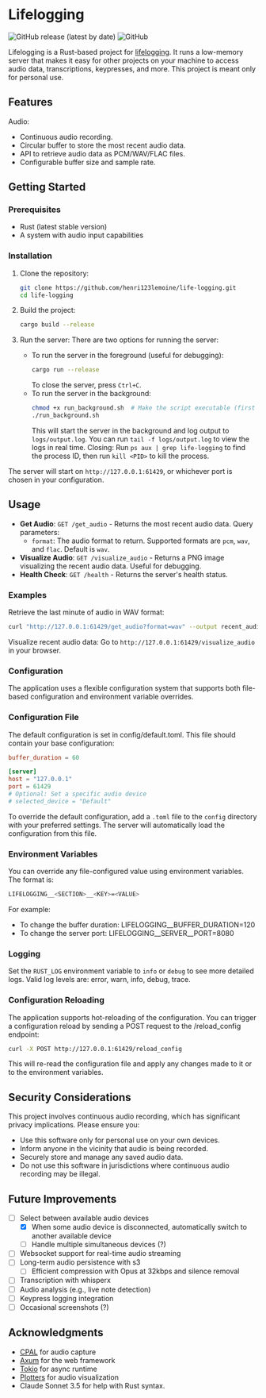 # Lifelogging

![GitHub release (latest by date)](https://img.shields.io/github/v/release/henri123lemoine/life-logging)
![GitHub](https://img.shields.io/github/license/henri123lemoine/life-logging)

Lifelogging is a Rust-based project for [lifelogging](https://en.wikipedia.org/wiki/Lifelog). It runs a low-memory server that makes it easy for other projects on your machine to access audio data, transcriptions, keypresses, and more. This project is meant only for personal use.

## Features

Audio:

- Continuous audio recording.
- Circular buffer to store the most recent audio data.
- API to retrieve audio data as PCM/WAV/FLAC files.
- Configurable buffer size and sample rate.

## Getting Started

### Prerequisites

- Rust (latest stable version)
- A system with audio input capabilities

### Installation

1. Clone the repository:
   ```bash
   git clone https://github.com/henri123lemoine/life-logging.git
   cd life-logging
   ```

2. Build the project:
   ```bash
   cargo build --release
   ```

3. Run the server:
   There are two options for running the server:
   - To run the server in the foreground (useful for debugging):
      ```bash
      cargo run --release
      ```
      To close the server, press `Ctrl+C`.
   - To run the server in the background:
      ```bash
      chmod +x run_background.sh  # Make the script executable (first time only)
      ./run_background.sh
      ```
      This will start the server in the background and log output to `logs/output.log`. You can run `tail -f logs/output.log` to view the logs in real time.
      Closing: Run `ps aux | grep life-logging` to find the process ID, then run `kill <PID>` to kill the process.

The server will start on `http://127.0.0.1:61429`, or whichever port is chosen in your configuration.

## Usage

- **Get Audio**: `GET /get_audio` - Returns the most recent audio data. Query parameters:
  - `format`: The audio format to return. Supported formats are `pcm`, `wav`, and `flac`. Default is `wav`.
- **Visualize Audio**: `GET /visualize_audio` - Returns a PNG image visualizing the recent audio data. Useful for debugging.
- **Health Check**: `GET /health` - Returns the server's health status.

### Examples

Retrieve the last minute of audio in WAV format:
```bash
curl "http://127.0.0.1:61429/get_audio?format=wav" --output recent_audio.wav
```

Visualize recent audio data: Go to `http://127.0.0.1:61429/visualize_audio` in your browser.

### Configuration

The application uses a flexible configuration system that supports both file-based configuration and environment variable overrides.

### Configuration File

The default configuration is set in config/default.toml. This file should contain your base configuration:

```toml
buffer_duration = 60

[server]
host = "127.0.0.1"
port = 61429
# Optional: Set a specific audio device
# selected_device = "Default"
```

To override the default configuration, add a `.toml` file to the `config` directory with your preferred settings. The server will automatically load the configuration from this file.

### Environment Variables

You can override any file-configured value using environment variables. The format is:
```bash
LIFELOGGING__<SECTION>__<KEY>=<VALUE>
```
For example:

- To change the buffer duration: LIFELOGGING__BUFFER_DURATION=120
- To change the server port: LIFELOGGING__SERVER__PORT=8080

### Logging

Set the `RUST_LOG` environment variable to `info` or `debug` to see more detailed logs. Valid log levels are: error, warn, info, debug, trace.

### Configuration Reloading

The application supports hot-reloading of the configuration. You can trigger a configuration reload by sending a POST request to the /reload_config endpoint:
```bash
curl -X POST http://127.0.0.1:61429/reload_config
```
This will re-read the configuration file and apply any changes made to it or to the environment variables.

## Security Considerations

This project involves continuous audio recording, which has significant privacy implications. Please ensure you:

- Use this software only for personal use on your own devices.
- Inform anyone in the vicinity that audio is being recorded.
- Securely store and manage any saved audio data.
- Do not use this software in jurisdictions where continuous audio recording may be illegal.

## Future Improvements

- [ ] Select between available audio devices
  - [x] When some audio device is disconnected, automatically switch to another available device
  - [ ] Handle multiple simultaneous devices (?)
- [ ] Websocket support for real-time audio streaming
- [ ] Long-term audio persistence with s3
  - [ ] Efficient compression with Opus at 32kbps and silence removal
- [ ] Transcription with whisperx
- [ ] Audio analysis (e.g., live note detection)
- [ ] Keypress logging integration
- [ ] Occasional screenshots (?)

## Acknowledgments

- [CPAL](https://github.com/RustAudio/cpal) for audio capture
- [Axum](https://github.com/tokio-rs/axum) for the web framework
- [Tokio](https://github.com/tokio-rs/tokio) for async runtime
- [Plotters](https://github.com/plotters-rs/plotters) for audio visualization
- Claude Sonnet 3.5 for help with Rust syntax.
